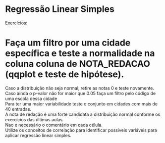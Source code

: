 # Regressão Linear Simples

Exercícios:

# Faça um filtro por uma cidade específica e teste a normalidade na coluna coluna de NOTA_REDACAO (qqplot e teste de hipótese).</br>
Caso a distribuição não seja normal, retire as notas 0 e teste novamente.</br>
Caso ainda o p-valor não for maior que 0.05 faça um filtro pelo código de uma escola dessa cidade</br>
Para ter uma maior variabilidade teste o conjunto em cidades com mais de 40 entradas.</br>
A nota de redação é uma forte candidata a distribuição normal conforme os exercícios das últimas aulas.</br>
Nao e necessário o comentário em cada célula.</br>
Utilize os conceitos de correlação para identificar possíveis variáveis para aplicar regressão linear simples.</br>
